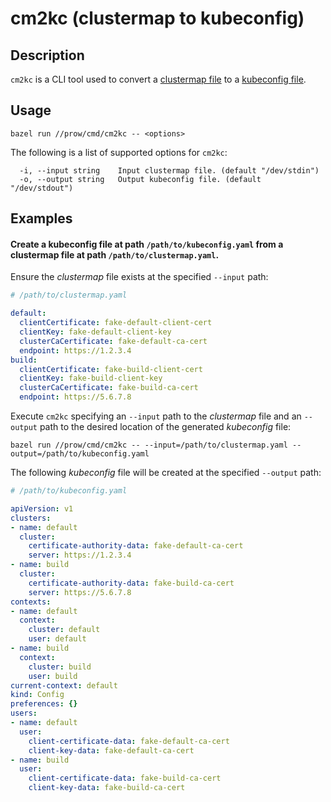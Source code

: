 # cm2kc (clustermap to kubeconfig)

## Description

`cm2kc` is a CLI tool used to convert a [clustermap file][clustermap docs] to a [kubeconfig file][kubeconfig docs].

## Usage

```shell
bazel run //prow/cmd/cm2kc -- <options>
```

The following is a list of supported options for `cm2kc`:

```console
  -i, --input string    Input clustermap file. (default "/dev/stdin")
  -o, --output string   Output kubeconfig file. (default "/dev/stdout")
```

## Examples

#### Create a kubeconfig file at path `/path/to/kubeconfig.yaml` from a clustermap file at path `/path/to/clustermap.yaml`.

Ensure the *clustermap* file exists at the specified `--input` path:  
 
```yaml
# /path/to/clustermap.yaml

default:
  clientCertificate: fake-default-client-cert
  clientKey: fake-default-client-key
  clusterCaCertificate: fake-default-ca-cert
  endpoint: https://1.2.3.4
build:
  clientCertificate: fake-build-client-cert
  clientKey: fake-build-client-key
  clusterCaCertificate: fake-build-ca-cert
  endpoint: https://5.6.7.8
```

Execute `cm2kc` specifying an `--input` path to the *clustermap* file and an `--output` path to the desired location of the generated *kubeconfig* file: 

```shell
bazel run //prow/cmd/cm2kc -- --input=/path/to/clustermap.yaml --output=/path/to/kubeconfig.yaml
```

The following *kubeconfig* file will be created at the specified `--output` path:  

```yaml
# /path/to/kubeconfig.yaml

apiVersion: v1
clusters:
- name: default
  cluster:
    certificate-authority-data: fake-default-ca-cert
    server: https://1.2.3.4
- name: build
  cluster:
    certificate-authority-data: fake-build-ca-cert
    server: https://5.6.7.8
contexts:
- name: default
  context:
    cluster: default
    user: default
- name: build
  context:
    cluster: build
    user: build
current-context: default
kind: Config
preferences: {}
users:
- name: default
  user:
    client-certificate-data: fake-default-ca-cert
    client-key-data: fake-default-ca-cert
- name: build
  user:
    client-certificate-data: fake-build-ca-cert
    client-key-data: fake-build-ca-cert
```

[clustermap docs]: https://github.com/kubernetes/test-infra/blob/1c7d9a4ae0f2ae1e0c11d8357f47163d18521b84/prow/getting_started_deploy.md#run-test-pods-in-different-clusters
[kubeconfig docs]: https://kubernetes.io/docs/tasks/access-application-cluster/configure-access-multiple-clusters/